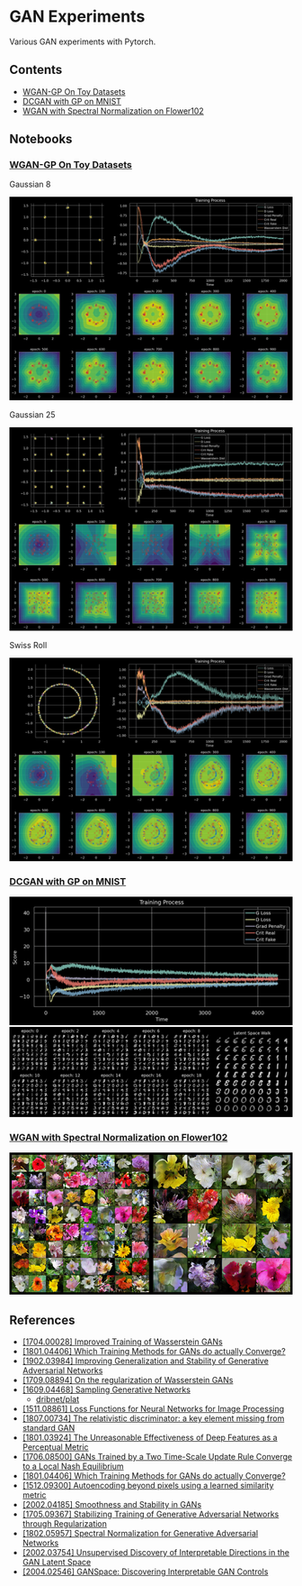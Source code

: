 # GAN Experiments

Various GAN experiments with Pytorch.

## Contents

* [WGAN-GP On Toy Datasets](#wgan-gp-on-toy-datasets)
* [DCGAN with GP on MNIST](#dcgan-with-gp-on-mnist)
* [WGAN with Spectral Normalization on Flower102](#wgan-with-spectral-normalization-on-flower102)

## Notebooks

### [WGAN-GP On Toy Datasets](notebooks/wgan_gp_toy.ipynb)

Gaussian 8

![](images/wgan_gp_gaussian_8.png)

Gaussian 25

![](images/wgan_gp_gaussian_25.png)

Swiss Roll

![](images/wgan_gp_swiss_roll.png)

### [DCGAN with GP on MNIST](notebooks/wgan_gp_mnist.ipynb)

![](images/wgan_gp_mnist_stats.png)
![](images/wgan_gp_mnist_results.png)

### [WGAN with Spectral Normalization on Flower102](notebooks/wgan_specnorm_flower102.ipynb)

![](images/wgan_specnorm_flower102.png)

## References

* [[1704.00028] Improved Training of Wasserstein GANs](https://arxiv.org/abs/1704.00028)
* [[1801.04406] Which Training Methods for GANs do actually Converge?](https://arxiv.org/abs/1801.04406)
* [[1902.03984] Improving Generalization and Stability of Generative Adversarial Networks](https://arxiv.org/abs/1902.03984)
* [[1709.08894] On the regularization of Wasserstein GANs](https://arxiv.org/abs/1709.08894)
* [[1609.04468] Sampling Generative Networks](https://arxiv.org/abs/1609.04468)
  * [dribnet/plat](https://github.com/dribnet/plat)
* [[1511.08861] Loss Functions for Neural Networks for Image Processing](https://arxiv.org/abs/1511.08861)
* [[1807.00734] The relativistic discriminator: a key element missing from standard GAN](https://arxiv.org/abs/1807.00734)
* [[1801.03924] The Unreasonable Effectiveness of Deep Features as a Perceptual Metric](https://arxiv.org/abs/1801.03924)
* [[1706.08500] GANs Trained by a Two Time-Scale Update Rule Converge to a Local Nash Equilibrium](https://arxiv.org/abs/1706.08500)
* [[1801.04406] Which Training Methods for GANs do actually Converge?](https://arxiv.org/abs/1801.04406)
* [[1512.09300] Autoencoding beyond pixels using a learned similarity metric](https://arxiv.org/abs/1512.09300)
* [[2002.04185] Smoothness and Stability in GANs](https://arxiv.org/abs/2002.04185)
* [[1705.09367] Stabilizing Training of Generative Adversarial Networks through Regularization](https://arxiv.org/abs/1705.09367)
* [[1802.05957] Spectral Normalization for Generative Adversarial Networks](https://arxiv.org/abs/1802.05957)
* [[2002.03754] Unsupervised Discovery of Interpretable Directions in the GAN Latent Space](https://arxiv.org/abs/2002.03754)
* [[2004.02546] GANSpace: Discovering Interpretable GAN Controls](https://arxiv.org/abs/2004.02546)